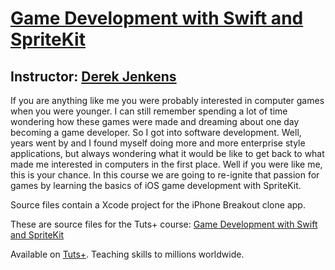 # [Game Development with Swift and SpriteKit][published url]
## Instructor: [Derek Jenkens][instructor url]

If you are anything like me you were probably interested in computer games when you were younger. I can still remember spending a lot of time wondering how these games were made and dreaming about one day becoming a game developer. So I got into software development. Well, years went by and I found myself doing more and more enterprise style applications, but always wondering what it would be like to get back to what made me interested in computers in the first place. Well if you were like me, this is your chance. In this course we are going to re-ignite that passion for games by learning the basics of iOS game development with SpriteKit.

Source files contain a Xcode project for the iPhone Breakout clone app.


These are source files for the Tuts+ course: [Game Development with Swift and SpriteKit][published url]

Available on [Tuts+](https://tutsplus.com). Teaching skills to millions worldwide.

[published url]: https://code.tutsplus.com/courses/game-development-with-swift-and-spritekit
[instructor url]: https://tutsplus.com/authors/derek-jensen
